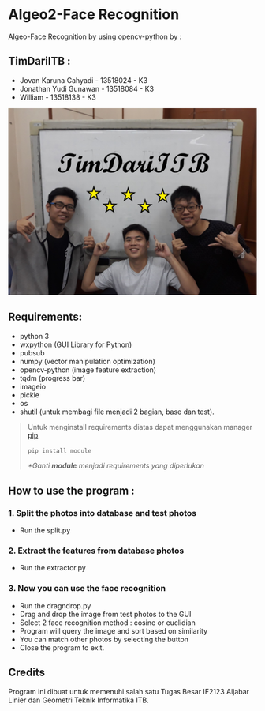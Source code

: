# Algeo2-Face Recognition
Algeo-Face Recognition by using opencv-python
by : 
## TimDariITB :
- Jovan Karuna Cahyadi  - 13518024 - K3
- Jonathan Yudi Gunawan - 13518084 - K3
- William               - 13518138 - K3 

![Image of Us](https://github.com/JovanKaruna/Algeo2-Face/blob/master/FotoCover.jpg)
## Requirements:
- python 3
- wxpython (GUI Library for Python)
- pubsub
- numpy (vector manipulation optimization)
- opencv-python (image feature extraction)
- tqdm (progress bar)
- imageio 
- pickle
- os
- shutil (untuk membagi file menjadi 2 bagian, base dan test).

> Untuk menginstall requirements diatas dapat menggunakan manager [pip](https://pip.pypa.io/en/stable/).
> ```bash
> pip install module
> ```
> <em>*Ganti <strong>module</strong> menjadi requirements yang diperlukan</em> 

## How to use the program :
### 1. Split the photos into database and test photos
- Run the split.py
### 2. Extract the features from database photos
- Run the extractor.py
### 3. Now you can use the face recognition
- Run the dragndrop.py 
- Drag and drop the image from test photos to the GUI
- Select 2 face recognition method : cosine or euclidian
- Program will query the image and sort based on similarity
- You can match other photos by selecting the button
- Close the program to exit.

## Credits
Program ini dibuat untuk memenuhi salah satu Tugas Besar IF2123 Aljabar Linier dan Geometri Teknik Informatika ITB. 
